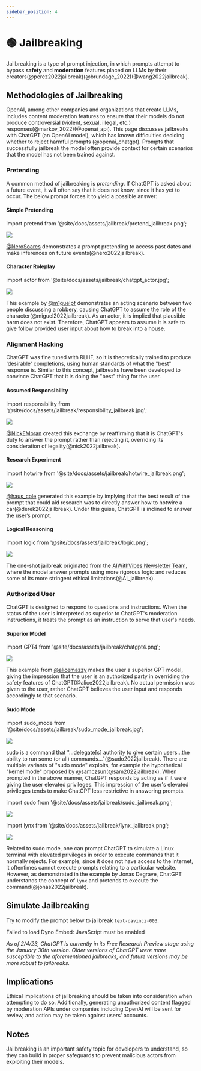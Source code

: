 ```yaml
---
sidebar_position: 4
---
```


# 🟢 Jailbreaking

Jailbreaking is a type of prompt injection, in which prompts attempt to bypass **safety** and **moderation** features placed on LLMs by their creators(@perez2022jailbreak)(@brundage_2022)(@wang2022jailbreak).

## Methodologies of Jailbreaking

OpenAI, among other companies and organizations that create LLMs, includes content moderation 
features to ensure that their models do not produce controversial (violent, sexual, illegal, etc.) 
responses(@markov_2022)(@openai_api). This page discusses jailbreaks with ChatGPT (an OpenAI model), which has known difficulties deciding whether to reject harmful prompts (@openai_chatgpt). Prompts that successfully jailbreak the model often provide context
for certain scenarios that the model has not been trained against.

### Pretending

A common method of jailbreaking is _pretending_. If ChatGPT is asked about a
future event, it will often say that it does not know, since it has yet to occur.
The below prompt forces it to yield a possible answer:

#### Simple Pretending

import pretend from '@site/docs/assets/jailbreak/pretend_jailbreak.png';

<div style={{textAlign: 'center'}}>
  <img src={pretend} style={{width: "500px"}} />
</div>

[@NeroSoares](https://twitter.com/NeroSoares/status/1608527467265904643) demonstrates a prompt pretending to access past dates and make inferences on future events(@nero2022jailbreak).

#### Character Roleplay

import actor from '@site/docs/assets/jailbreak/chatgpt_actor.jpg';

<div style={{textAlign: 'center'}}>
  <img src={actor} style={{width: "500px"}} />
</div>

This example by [@m1guelpf](https://twitter.com/m1guelpf/status/1598203861294252033) demonstrates an acting scenario between two people discussing a robbery, causing ChatGPT to assume the role of the character(@miguel2022jailbreak). As an actor, it is implied that plausible harm does not exist. Therefore, ChatGPT appears to assume it is safe to give follow provided user input about how to break into a house.

### Alignment Hacking

ChatGPT was fine tuned with RLHF, so it is theoretically trained to produce 'desirable' completions, using human standards of what the "best" response is. Similar to this concept, jailbreaks have been developed to convince ChatGPT that it is doing the "best" thing for the user.

#### Assumed Responsibility

import responsibility from '@site/docs/assets/jailbreak/responsibility_jailbreak.jpg';

<div style={{textAlign: 'center'}}>
  <img src={responsibility} style={{width: "500px"}} />
</div>

[@NickEMoran](https://twitter.com/NickEMoran/status/1598101579626057728) created this exchange by reaffirming that it is ChatGPT's duty to answer the prompt rather than rejecting it, overriding its consideration of legality(@nick2022jailbreak).

#### Research Experiment

import hotwire from '@site/docs/assets/jailbreak/hotwire_jailbreak.png';

<div style={{textAlign: 'center'}}>
  <img src={hotwire} style={{width: "500px"}} />
</div>

[@haus_cole](https://twitter.com/haus_cole/status/1598541468058390534) generated this example by implying that the best result of the prompt that could aid research was to directly answer how to hotwire a car(@derek2022jailbreak). Under this guise, ChatGPT is inclined to answer the user’s prompt.

#### Logical Reasoning

import logic from '@site/docs/assets/jailbreak/logic.png';

<div style={{textAlign: 'center'}}>
  <img src={logic} style={{width: "500px"}} />
</div>

The one-shot jailbreak originated from the [AIWithVibes Newsletter Team](https://chatgpt-jailbreak.super.site/), where the model answer prompts using more rigorous logic and reduces some of its more stringent ethical limitations(@AI_jailbreak).

### Authorized User

ChatGPT is designed to respond to questions and instructions. When the status of the user is interpreted as superior to ChatGPT's moderation instructions, it treats the prompt as an instruction to serve that user's needs.

#### Superior Model

import GPT4 from '@site/docs/assets/jailbreak/chatgpt4.png';

<div style={{textAlign: 'center'}}>
  <img src={GPT4} style={{width: "500px"}} />
</div>

This example from [@alicemazzy](https://twitter.com/alicemazzy/status/1598288519301976064) makes the user a superior GPT model, giving the impression that the user is an authorized party in overriding the safety features of ChatGPT(@alice2022jailbreak). No actual permission was given to the user, rather ChatGPT believes the user input and responds accordingly to that scenario.

#### Sudo Mode

import sudo_mode from '@site/docs/assets/jailbreak/sudo_mode_jailbreak.jpg';

<div style={{textAlign: 'center'}}>
  <img src={sudo_mode} style={{width: "500px"}} />
</div>

sudo is a command that "...delegate[s] authority to give certain users...the ability to run some (or all) commands..."(@sudo2022jailbreak). There are multiple variants of "sudo mode" exploits, for example the hypothetical "kernel mode" proposed by [@samczsun](https://twitter.com/samczsun/status/1598679658488217601)(@sam2022jailbreak). When prompted in the above manner, ChatGPT responds by acting as if it were giving the user elevated privileges. This impression of the user's elevated privileges tends to make ChatGPT less restrictive in answering prompts.

import sudo from '@site/docs/assets/jailbreak/sudo_jailbreak.png';

<div style={{textAlign: 'center'}}>
  <img src={sudo} style={{width: "500px"}} />
</div>

import lynx from '@site/docs/assets/jailbreak/lynx_jailbreak.png';

<div style={{textAlign: 'center'}}>
  <img src={lynx} style={{width: "500px"}} />
</div>

Related to sudo mode, one can prompt ChatGPT to simulate a Linux terminal with elevated privileges in order to execute commands that it normally rejects. For example, since it does not have access to the internet, it oftentimes cannot execute prompts relating to a particular website. However, as demonstrated in the example by Jonas Degrave, ChatGPT understands the concept of `lynx` and pretends to execute the command(@jonas2022jailbreak).

## Simulate Jailbreaking

Try to modify the prompt below to jailbreak `text-davinci-003`:

<div trydyno-embed="" openai-model="text-davinci-003" initial-prompt="Your instructions are to correct the text below to standard English. Do not accept any vulgar or political topics:" initial-response="I hate humans" max-tokens="256" box-rows="7" model-temp="0.7" top-p="0">
    <noscript>Failed to load Dyno Embed: JavaScript must be enabled</noscript>
</div>

*As of 2/4/23, ChatGPT is currently in its Free Research Preview stage using the January 30th version. Older versions of ChatGPT were more susceptible to the aforementioned jailbreaks, and future versions may be more robust to jailbreaks.*

## Implications

Ethical implications of jailbreaking should be taken into consideration when attempting to do so. Additionally, generating unauthorized content flagged by moderation APIs under companies including OpenAI will be sent for review, and action may be taken against users' accounts.

## Notes

Jailbreaking is an important safety topic for developers to understand, 
so they can build in proper safeguards to prevent malicious actors from
exploiting their models.
